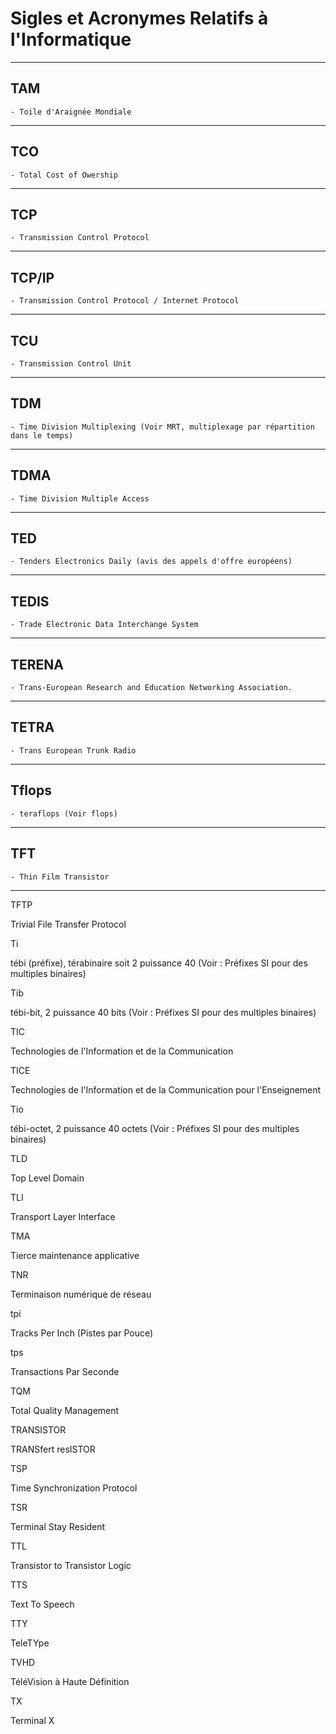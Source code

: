 # **Sigles et Acronymes Relatifs à l'Informatique**

---
## **TAM**

    - Toile d'Araignée Mondiale
---
## **TCO**

    - Total Cost of Owership
---
## **TCP**

    - Transmission Control Protocol
---
## **TCP/IP**

    - Transmission Control Protocol / Internet Protocol
---
## **TCU**

    - Transmission Control Unit
---
## **TDM**

    - Time Division Multiplexing (Voir MRT, multiplexage par répartition dans le temps)
---
## **TDMA**

    - Time Division Multiple Access
---
## **TED**

    - Tenders Electronics Daily (avis des appels d'offre européens)
---
## **TEDIS**

    - Trade Electronic Data Interchange System
---
## **TERENA**

    - Trans-European Research and Education Networking Association.
---
## **TETRA**

    - Trans European Trunk Radio
---
## **Tflops**

    - teraflops (Voir flops)
---
## **TFT**

    - Thin Film Transistor
---
TFTP

Trivial File Transfer Protocol

Ti

tébi (préfixe), térabinaire soit 2 puissance 40 (Voir : Préfixes SI pour des multiples binaires)

Tib

tébi-bit, 2 puissance 40 bits (Voir : Préfixes SI pour des multiples binaires)

TIC

Technologies de l'Information et de la Communication

TICE

Technologies de l'Information et de la Communication pour l'Enseignement

Tio

tébi-octet, 2 puissance 40 octets (Voir : Préfixes SI pour des multiples binaires)

TLD

Top Level Domain

TLI

Transport Layer Interface

TMA

Tierce maintenance applicative

TNR

Terminaison numérique de réseau

tpi

Tracks Per Inch (Pistes par Pouce)

tps

Transactions Par Seconde

TQM

Total Quality Management

TRANSISTOR

TRANSfert resISTOR

TSP

Time Synchronization Protocol

TSR

Terminal Stay Resident

TTL

Transistor to Transistor Logic

TTS

Text To Speech

TTY

TeleTYpe

TVHD

TéléVision à Haute Définition

TX

Terminal X
